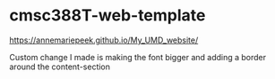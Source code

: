 # cmsc388T-web-template

https://annemariepeek.github.io/My_UMD_website/

Custom change I made is making the font bigger and adding a border around the content-section
